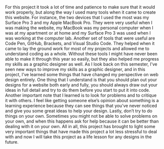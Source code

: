 For this project it took a lot of time and patience to make sure that it would work properly, but along the way I used many tools when it came to create this website. For instance, the two devices that I used the most was my Surface Pro 3 and my Apple MacBook Pro. They were very useful when I was making the website, my MacBook was my personal computer when I was at my apartment or at home and my Surface Pro 3 was used when I was working at the computer lab. Another set of tools that were useful are Code Pen, GitHub, Brackets, and Visual Studio Code. They helped when it came to lay the ground work for most of my projects and allowed me to understand coding as a whole. Without these tools I might have never been able to make it through this year so easily, but they also helped me progress my skills as a graphic designer as well.
As I look back on this semester, I’ve seen new ways to improve my skills as a graphic designer, and in this project, I’ve learned some things that have changed my perspective on web design entirely. One thing that I understand is that you should plan out your designs for a website both early and fully, you should always draw out your ideas in full detail and try to do them before you start to put it into code. Another important note that I learned is to look for problems and to critique it with others. I feel like getting someone else’s opinion about something is a learning experience because they can see things that you’ve never noticed and give you some great ideas to help your design. Lastly, don’t try to do things on your own. Sometimes you might not be able to solve problems on your own, and when this happens ask for help because it can be better than dealing with it on your own. All in all, this project has brought to light some very important things that have made this project a lot less stressful to deal with and now I will take this project as a life lesson for any designs in the future.